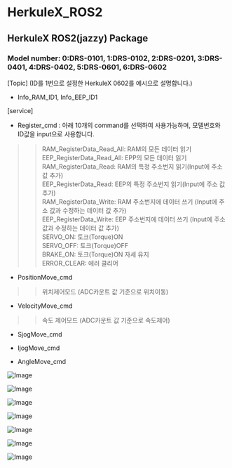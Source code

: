 # HerkuleX_ROS2
## HerkuleX ROS2(jazzy) Package
### Model number: 0:DRS-0101, 1:DRS-0102, 2:DRS-0201, 3:DRS-0401, 4:DRS-0402, 5:DRS-0601, 6:DRS-0602 


[Topic] (ID를 1번으로 설정한 HerkuleX 0602를 예시으로 설명합니다.)
- Info_RAM_ID1, Info_EEP_ID1

[service] 
- Register_cmd : 아래 10개의 command를 선택하여 사용가능하며, 모델번호와 ID값을 input으로 사용합니다.
>> RAM_RegisterData_Read_All: RAM의 모든 데이터 읽기  
>> EEP_RegisterData_Read_All: EPP의 모든 데이터 읽기  
>> RAM_RegisterData_Read: RAM의 특정 주소번지 읽기(Input에 주소 값 추가)  
>> EEP_RegisterData_Read: EEP의 특정 주소번지 읽기(Input에 주소 값 추가)  
>> RAM_RegisterData_Write: RAM 주소번지에 데이터 쓰기 (Input에 주소 값과 수정하는 데이터 값 추가)   
>> EEP_RegisterData_Write: EEP 주소번지에 데이터 쓰기 (Input에 주소 값과 수정하는 데이터 값 추가)  
>> SERVO_ON: 토크(Torque)ON   
>> SERVO_OFF: 토크(Torque)OFF   
>> BRAKE_ON: 토크(Torque)ON 자세 유지  
>> ERROR_CLEAR: 에러 클리어  

- PositionMove_cmd
>> 위치제어모드 (ADC카운트 값 기준으로 위치이동)   
- VelocityMove_cmd
>> 속도 제어모드 (ADC카운트 값 기준으로 속도제어)   
- SjogMove_cmd

- IjogMove_cmd

  
- AngleMove_cmd




![Image](https://github.com/user-attachments/assets/b881dc5a-61f4-4cc8-9e27-f5fcf019069e)


![Image](https://github.com/user-attachments/assets/8e8149b3-cb1e-430e-9ec1-8826ca599ae3)


![Image](https://github.com/user-attachments/assets/79c58a6e-eee7-4d63-a29e-67b4574163b7)


![Image](https://github.com/user-attachments/assets/139c6a13-878d-48ea-b746-14ddb3ea4d4b)


![Image](https://github.com/user-attachments/assets/7622a8e9-a7c0-4961-806e-adcd63adbdcc)


![Image](https://github.com/user-attachments/assets/cf578090-2954-492e-a278-928f23890b97)


![Image](https://github.com/user-attachments/assets/d521adab-bcde-4fe8-be90-cf432d56b1d2)

